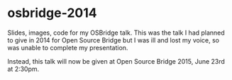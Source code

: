 osbridge-2014
=============

Slides, images, code for my OSBridge talk. This was the talk I had planned to give in 2014 for Open Source Bridge but I was ill and lost my voice, so was unable to complete my presentation. 

Instead, this talk will now be given at Open Source Bridge 2015, June 23rd at 2:30pm.
